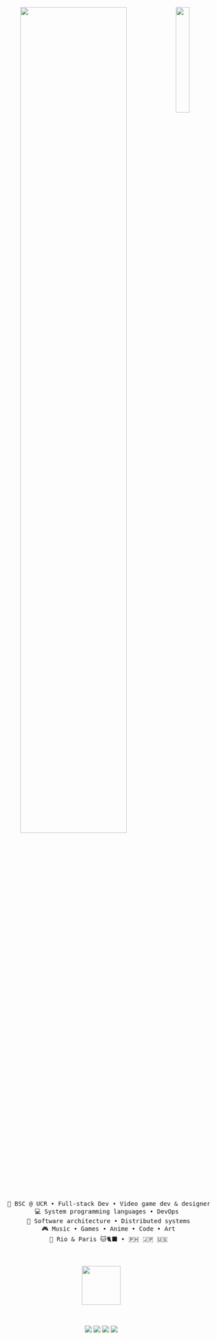 <div align="center">
<img src="https://github.com/megbritt/megbritt/blob/main/assets/%E7%B4%AB%E3%81%AE%E7%A9%BA.jpg" width="25%" align="right" />
<img src="https://readme-typing-svg.demolab.com?font=Inconsolata&weight=500&size=50&duration=4000&pause=300&color=CF9FFF&center=true&vCenter=true&multiline=true&repeat=false&random=false&width=1300&height=140&lines=こんにちは。;私のGitHubにようこそ～！" width="70%" />
<br><br>
<pre>
    💼 BSC @ UCR • Full-stack Dev • Video game dev & designer
    💻 System programming languages • DevOps 
    📖 Software architecture • Distributed systems
    🎮 Music • Games • Anime • Code • Art
    🐾 Rio & Paris 🐱🐈‍⬛ • 🇵🇭 🇯🇵 🇺🇸
</pre>
<br><br>
<img src="https://raw.githubusercontent.com/megbritt/megbritt/master/assets/ウェルシュ・コーギー.gif" height="90" />
<br><br><br>
    
[![](https://img.shields.io/badge/linkedin-0a66c2)](https://linkedin.com/)
[![](https://img.shields.io/badge/bluesky-6364ff)](https://bsky.app/)
[![](https://img.shields.io/badge/osu!-ff66ab)](https://osu.ppy.sh/)
[![](https://img.shields.io/badge/discord-69899c)](https://discord.com/)
</div>
